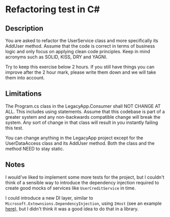 # Refactoring test in C#

## Description

You are asked to refactor the UserService class and more specifically its AddUser method. Assume that the code is correct in terms of business logic and only focus on applying clean code principles. Keep in mind acronyms such as SOLID, KISS, DRY and YAGNI.

Try to keep this exercise below 2 hours. If you still have things you can improve after the 2 hour mark, please write them down and we will take them into account.

## Limitations

The Program.cs class in the LegacyApp.Consumer shall NOT CHANGE AT ALL. This includes using statements. Assume that this codebase is part of a greater system and any non-backwards compatible change will break the system. Any sort of change in that class will result in you instantly failing this test.

You can change anything in the LegacyApp project except for the UserDataAccess class and its AddUser method. Both the class and the method NEED to stay static.

## Notes

I would've liked to implement some more tests for the project, but I couldn't think of a sensible way to introduce the dependency injection required to create good mocks of services like `UserCreditService` in time. 

I could introduce a new DI layer, similar to `Microsoft.Extewnsions.DependencyInjection`, using `IHost` (see an example [here](https://learn.microsoft.com/en-us/dotnet/core/extensions/dependency-injection-usage)), but I didn't think it was a good idea to do that in a library.
